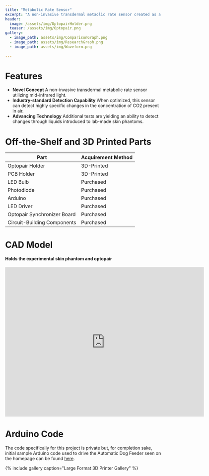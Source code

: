 ```yaml
---
title: "Metabolic Rate Sensor"
excerpt: "A non-invasive transdermal metaolic rate sensor created as a research project."
header:
  image: /assets/img/OptopairHolder.png
  teaser: /assets/img/Optopair.png
gallery:
  - image_path: assets/img/ComparisonGraph.png
  - image_path: assets/img/ResearchGraph.png
  - image_path: assets/img/Waveform.png
   
---
```


# Features

* **Novel Concept** A non-invasive transdermal metabolic rate sensor utilizing mid-infrared light.
* **Industry-standard Detection Capability** When optimized, this sensor can detect highly specific changes in the concentration of CO2 present in air.
* **Advancing Technology** Additional tests are yielding an ability to detect changes through liquids introduced to lab-made skin phantoms.

# Off-the-Shelf and 3D Printed Parts

|Part|Acquirement Method|
|----|----|
|Optopair Holder|3D-Printed|
|PCB Holder|3D-Printed|
|LED Bulb|Purchased|
|Photodiode|Purchased|
|Arduino|Purchased|
|LED Driver|Purchased|
|Optopair Synchronizer Board|Purchased|
|Circuit-Building Components|Purchased|

# CAD Model
#### Holds the experimental skin phantom and optopair
<iframe src="https://myhub.autodesk360.com/ue2d8555f/shares/public/SH56a43QTfd62c1cd9684d1a2561ee276e90?mode=embed" width="640" height="480" allowfullscreen="true" webkitallowfullscreen="true" mozallowfullscreen="true"  frameborder="0"></iframe>

# Arduino Code
The code specifically for this project is private but, for completion sake, initial sample Arduino code used to drive the Automatic Dog Feeder seen on the homepage can be found [here](https://github.com/kaelonmc/Misc.-Arduino-Code/blob/35504efb8428851e06a30b6429d3b5981f38d774/Dog_Feeder_Sample_Code.ino).

{% include gallery caption="Large Format 3D Printer Gallery" %}
